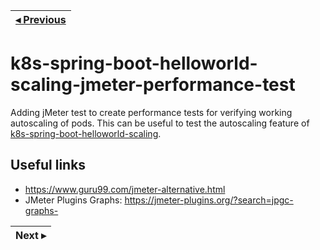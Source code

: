 | [◂ Previous](https://github.com/ameyrupji-k8s/k8s-spring-boot-helloworld-scaling) |
|-----|

# k8s-spring-boot-helloworld-scaling-jmeter-performance-test
Adding jMeter test to create performance tests for verifying working autoscaling of pods. This can be useful to test the autoscaling feature of [k8s-spring-boot-helloworld-scaling](https://github.com/ameyrupji-k8s/k8s-spring-boot-helloworld-scaling). 


## Useful links

- https://www.guru99.com/jmeter-alternative.html
- JMeter Plugins Graphs: https://jmeter-plugins.org/?search=jpgc-graphs-

| Next ▸ |
|-----|

